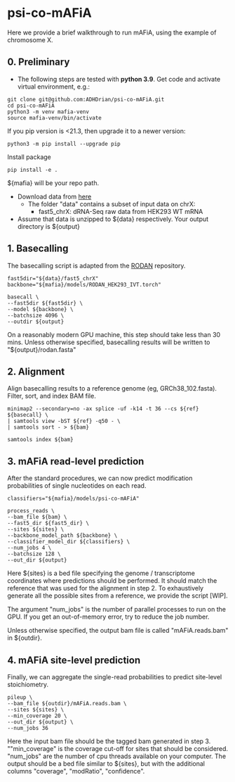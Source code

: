 # psi-co-mAFiA

Here we provide a brief walkthrough to run mAFiA, using the example of chromosome X.

## 0. Preliminary
- The following steps are tested with **python 3.9**.
  Get code and activate virtual environment, e.g.:
```
git clone git@github.com:ADHDrian/psi-co-mAFiA.git
cd psi-co-mAFiA
python3 -m venv mafia-venv
source mafia-venv/bin/activate
```
If you pip version is <21.3, then upgrade it to a newer version:
```
python3 -m pip install --upgrade pip
```
Install package
```
pip install -e .
```
${mafia} will be your repo path.
- Download data from [here](https://zenodo.org/record/8321727)
    - The folder "data" contains a subset of input data on chrX:
        - fast5_chrX: dRNA-Seq raw data from HEK293 WT mRNA
- Assume that data is unzipped to ${data} respectively. Your output directory is ${output}


## 1. Basecalling
The basecalling script is adapted from the [RODAN](https://github.com/biodlab/RODAN) repository.
```
fast5dir="${data}/fast5_chrX"
backbone="${mafia}/models/RODAN_HEK293_IVT.torch"

basecall \
--fast5dir ${fast5dir} \
--model ${backbone} \
--batchsize 4096 \
--outdir ${output}
```
On a reasonably modern GPU machine, this step should take less than 30 mins. Unless otherwise specified, basecalling results will be written to "${output}/rodan.fasta"

## 2. Alignment
Align basecalling results to a reference genome (eg, GRCh38_102.fasta). Filter, sort, and index BAM file.
```
minimap2 --secondary=no -ax splice -uf -k14 -t 36 --cs ${ref} ${basecall} \
| samtools view -bST ${ref} -q50 - \
| samtools sort - > ${bam}

samtools index ${bam}
```

## 3. mAFiA read-level prediction
After the standard procedures, we can now predict modification probabilities of single nucleotides on each read.
```
classifiers="${mafia}/models/psi-co-mAFiA"

process_reads \
--bam_file ${bam} \
--fast5_dir ${fast5_dir} \
--sites ${sites} \
--backbone_model_path ${backbone} \
--classifier_model_dir ${classifiers} \
--num_jobs 4 \
--batchsize 128 \
--out_dir ${output}
```
Here ${sites} is a bed file specifying the genome / transcriptome coordinates where predictions should be performed. It should match the reference that was used for the alignment in step 2. To exhaustively generate all the possible sites from a reference, we provide the script [WIP].

The argument "num_jobs" is the number of parallel processes to run on the GPU. If you get an out-of-memory error, try to reduce the job number.

Unless otherwise specified, the output bam file is called "mAFiA.reads.bam" in ${outdir}.

## 4. mAFiA site-level prediction
Finally, we can aggregate the single-read probabilities to predict site-level stoichiometry.
```
pileup \
--bam_file ${outdir}/mAFiA.reads.bam \
--sites ${sites} \
--min_coverage 20 \
--out_dir ${output} \
--num_jobs 36
```
Here the input bam file should be the tagged bam generated in step 3. ""min_coverage" is the coverage cut-off for sites that should be considered. "num_jobs" are the number of cpu threads available on your computer. The output should be a bed file similar to ${sites}, but with the additional columns "coverage", "modRatio", "confidence".
